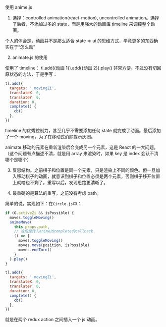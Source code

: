 使用 anime.js

1. 选择：controlled animation(react-motion), uncontrolled animation。选择了后者，不添加过多的 state，而是用强大的动画库 timeline 来调控整个动画。

个人的体会是，动画并不是那么适合 state => ui 的思维方式，毕竟更多的东西确实在于“怎么动”

2. animate.js 的使用

使用了 timeline： tl.add({动画 1}).add({动画 2}).play() 非常方便。不过没有切回原状态的方法，于是手写：

```js
tl.add({
  targets: '.movingZi',
  translateX: 0,
  translateY: 0,
  duration: 0,
  complete() {
    cb()
  },
})
```

timeline 的优秀控制力，甚至几乎不需要添加任何 state 就完成了动画。最后添加了一个 moving，为了在移动式消除提示灰圈。

animate 移动的元素在重新渲染后会变成另一个元素，这是 React 的一大问题。（这个问题有点描述不清，就是用 array 来渲染时，如果 key 是 index 会认不清哪个是哪个）

3. 反思结构。之前棋子和位置是同一个元素，只是渲染上不同的颜色。但一旦加入移动棋子的动画，就意识到棋子和位置必须是两个元素，否则棋子移开位置上就啥也不剩了。重写以后，发现思路更清晰了。

4. 最重磅的是算法的重写，之前没有考虑 path。

简单的说，实现如下：在`Circle.js`中：

```js
if (G.activeZi && isPossible) {
  moves.toggleMoving()
  animeMove(
    this.props.path,
    // 这段是传入anime的complete的callback
    () => {
      moves.toggleMoving()
      moves.move(position, isPossible)
      moves.endTurn()
    }
  ).play()
}
```

```js
tl.add({
  targets: '.movingZi',
  translateX: 0,
  translateY: 0,
  duration: 0,
  complete() {
    cb()
  },
})
```

就是在两个 redux action 之间插入一个 js 动画。
